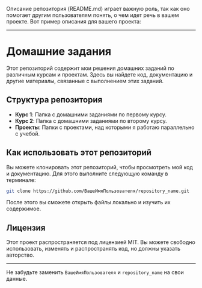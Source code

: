 Описание репозитория (README.md) играет важную роль, так как оно помогает другим пользователям понять, о чем идет речь в вашем проекте. Вот пример описания для вашего проекта:

---

# Домашние задания

Этот репозиторий содержит мои решения домашних заданий по различным курсам и проектам. Здесь вы найдете код, документацию и другие материалы, связанные с выполнением этих заданий.

## Структура репозитория

- **Курс 1**: Папка с домашними заданиями по первому курсу.
- **Курс 2**: Папка с домашними заданиями по второму курсу.
- **Проекты**: Папки с проектами, над которыми я работаю параллельно с учебой.

## Как использовать этот репозиторий

Вы можете клонировать этот репозиторий, чтобы просмотреть мой код и документацию. Для этого выполните следующую команду в терминале:

```bash
git clone https://github.com/ВашеИмяПользователя/repository_name.git
```

После этого вы сможете открыть файлы локально и изучить их содержимое.

## Лицензия

Этот проект распространяется под лицензией MIT. Вы можете свободно использовать, изменять и распространять код, но должны указать авторство.

---

Не забудьте заменить `ВашеИмяПользователя` и `repository_name` на свои данные.
